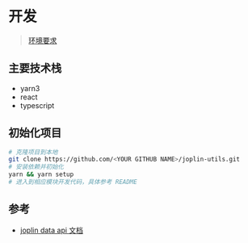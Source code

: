 # 开发

> [环境要求](./require.md)

## 主要技术栈

- yarn3
- react
- typescript

## 初始化项目

```sh
# 克隆项目到本地
git clone https://github.com/<YOUR GITHUB NAME>/joplin-utils.git
# 安装依赖并初始化
yarn && yarn setup
# 进入到相应模块开发代码，具体参考 README
```

## 参考

- [joplin data api 文档](https://joplinapp.org/api/overview/)

<!-- TODO 待补充 -->
